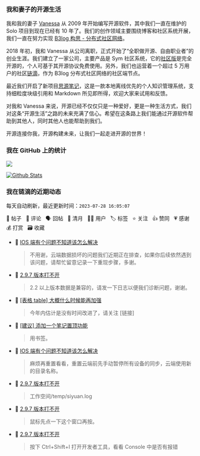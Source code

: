 ### 我和妻子的开源生活

我和我的妻子 [Vanessa](https://github.com/Vanessa219) 从 2009 年开始编写开源软件，其中我们一直在维护的 Solo 项目到现在已经有 10 年了。我们的创作领域主要围绕博客和社区系统开展，我们一直在努力实现 [B3log 构思 - 分布式社区网络](https://ld246.com/article/1546941897596)。

2018 年初，我和 Vanessa 从公司离职，正式开始了“全职做开源、自由职业者”的创业生涯。我们建立了一家公司，主要产品是 Sym 社区系统，它的[社区版](https://github.com/88250/symphony)是完全开源的，个人可基于其开源协议免费使用。另外，我们也运营着一个超过 5 万用户的社区[链滴](https://ld246.com)，作为 B3log 分布式社区网络的社区端节点。

最近我们开启了新项目[思源笔记](https://github.com/siyuan-note/siyuan)，这是一款本地离线优先的个人知识管理系统，支持细粒度块级引用和 Markdown 所见即所得，欢迎大家来试用和反馈。

对我和 Vanessa 来说，开源已经不仅仅只是一种爱好，更是一种生活方式，我们对这条“开源生活”之路的未来充满了信心。希望在这条路上我们能通过开源软件帮助到其他人，同时其他人也能帮助到我们。

开源连接你我，开源构建未来，让我们一起走进开源的世界！

### 我在 GitHub 上的统计

<a title="Hits" target="_blank" href="https://github.com/88250/88250"><img src="https://hits.b3log.org/88250/88250.svg"></a>

[![Github Stats](https://github-readme-stats.vercel.app/api?username=88250&theme=tokyonight&show_icons=true)](https://github.com/88250)

<!--events start -->

### 我在链滴的近期动态

每天自动刷新，最近更新时间：`2023-07-28 16:05:07`

📝 帖子 &nbsp; 💬 评论 &nbsp; 🗣 回帖 &nbsp; 🌙 清月 &nbsp; 👨‍💻 用户 &nbsp; 🏷️ 标签 &nbsp; ⭐️ 关注 &nbsp; 👍 赞同 &nbsp; 💗 感谢 &nbsp; 💰 打赏 &nbsp; 🗃 收藏

* 💬 [IOS 端有个问题不知道该怎么解决](https://ld246.com/article/1690509606030/comment/1690528775385#comments)

  > 不用谢，云端数据损坏的问题我们近期正在排查，如果你后续依然遇到该问题，请帮忙留意记录一下重现步骤，多谢。
* 💬 [2.9.7 版本打不开](https://ld246.com/article/1690470068684/comment/1690526642706#comments)

  > 2.2 以上版本数据是兼容的，请发一下日志以便我们诊断问题，谢谢。
* 💬 [[表格 table] 大概什么时候能再加强](https://ld246.com/article/1690456003780/comment/1690517356496#comments)

  > 今年内估计是没有时间改进了，请关注 [链接]
* 💬 [[建议] 添加一个笔记置顶功能](https://ld246.com/article/1636946295555/comment/1690513520821#comments)

  > 用书签。
* 💬 [IOS 端有个问题不知道该怎么解决](https://ld246.com/article/1690509606030/comment/1690511472879#comments)

  > 麻烦再重置看看，重置云端前先手动暂停所有设备的同步，云端使用新的目录名称。
* 💬 [2.9.7 版本打不开](https://ld246.com/article/1690470068684/comment/1690471250120#comments)

  > 工作空间/temp/siyuan.log
* 💬 [2.9.7 版本打不开](https://ld246.com/article/1690470068684/comment/1690471121846#comments)

  > 鼠标先点一下这个窗口再按。
* 💬 [2.9.7 版本打不开](https://ld246.com/article/1690470068684/comment/1690470873117#comments)

  > 按下 Ctrl+Shift+I 打开开发者工具，看看 Console 中是否有报错


<!--events end -->
